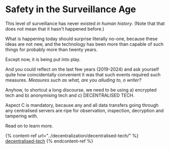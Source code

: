 # Safety in the Surveillance Age

This level of surveillance has never existed _in human history_. (Note that that does not mean that it hasn't happened before.)&#x20;

What is happening today should surprise literally no-one, because these ideas are not new, and the technology has been more than capable of such things for probably more than twenty years.&#x20;

Except now, it is being put into play.

And you could reflect on the last few years (2019-2024) and ask yourself quite how coincidentally convenient it was that such events required such measures. _Measures such as what, are you alluding to, o writer?_&#x20;

Anyhow, to shortcut a long discourse, we need to be using a) encrypted tech and b) anonymising tech and c) DECENTRALISED TECH.

Aspect C is mandatory, because any and all data transfers going through any centralised servers are ripe for observation, inspection, decryption and tampering with.

Read on to learn more.

{% content-ref url="../decentralization/decentralised-tech/" %}
[decentralised-tech](../decentralization/decentralised-tech/)
{% endcontent-ref %}

